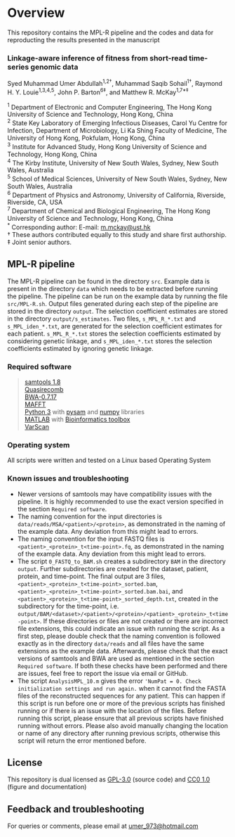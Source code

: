 # Overview

This repository contains the MPL-R pipeline and the codes and data for reproducting the results presented in the manuscript

### Linkage-aware inference of fitness from short-read time-series genomic data  
Syed Muhammad Umer Abdullah<sup>1,2†</sup>, Muhammad Saqib Sohail<sup>1†</sup>, Raymond H. Y. Louie<sup>1,3,4,5</sup>, John P. Barton<sup>6‡</sup>, and Matthew R. McKay<sup>1,7\*‡</sup>

<sup>1</sup> Department of Electronic and Computer Engineering, The Hong Kong University of Science and Technology, Hong Kong, China  
<sup>2</sup> State Key Laboratory of Emerging Infectious Diseases, Carol Yu Centre for Infection, Department of Microbiology, Li Ka Shing Faculty of Medicine, The University of Hong Kong, Pokfulam, Hong Kong, China  
<sup>3</sup> Institute for Advanced Study, Hong Kong University of Science and Technology, Hong Kong, China  
<sup>4</sup> The Kirby Institute, University of New South Wales, Sydney, New South Wales, Australia  
<sup>5</sup> School of Medical Sciences, University of New South Wales, Sydney, New South Wales, Australia  
<sup>6</sup> Department of Physics and Astronomy, University of California, Riverside, Riverside, CA, USA  
<sup>7</sup> Department of Chemical and Biological Engineering, The Hong Kong University of Science and Technology, Hong Kong, China  
<sup>*</sup> Corresponding author: E-mail: [m.mckay@ust.hk](mailto:m.mckay@ust.hk)  
† These authors contributed equally to this study and share first authorship.  
‡ Joint senior authors.

## MPL-R pipeline

The MPL-R pipeline can be found in the directory `src`. Example data is present in the directory `data` which needs to be extracted before running the pipeline. The pipeline can be run on the example data by running the file `src/MPL-R.sh`. Output files generated during each step of the pipeline are stored in the directory `output`. The selection coefficient estimates are stored in the directory `output/s_estimates`. Two files, `s_MPL_R_*.txt` and `s_MPL_iden_*.txt`, are generated for the selection coefficient estimates for each patient. `s_MPL_R_*.txt` stores the selection coefficients estimated by considering genetic linkage, and `s_MPL_iden_*.txt` stores the selection coefficients estimated by ignoring genetic linkage.

### Required software

> [samtools 1.8](https://github.com/samtools/samtools/releases/tag/1.8)  
> [Quasirecomb](https://github.com/cbg-ethz/QuasiRecomb)  
> [BWA-0.7.17](https://github.com/lh3/bwa/releases/tag/v0.7.17)  
> [MAFFT](https://mafft.cbrc.jp/alignment/software/)  
> [Python 3](https://www.python.org/downloads/) with [pysam](https://pypi.org/project/pysam/) and [numpy](https://pypi.org/project/numpy/) libraries  
> [MATLAB](https://www.mathworks.com/products/get-matlab.html) with [Bioinformatics toolbox](https://www.mathworks.com/products/bioinfo.html)  
> [VarScan](https://sourceforge.net/projects/varscan/files/VarScan.v2.3.9.jar/download)  

### Operating system
All scripts were written and tested on a Linux based Operating System

### Known issues and troubleshooting
- Newer versions of samtools may have compatibility issues with the pipeline. It is highly recommended to use the exact version specified in the section `Required software`.
- The naming convention for the input directories is `data/reads/MSA/<patient>/<protein>`, as demonstrated in the naming of the example data. Any deviation from this might lead to errors.
- The naming convention for the input FASTQ files is `<patient>_<protein>_t<time-point>.fq`, as demonstrated in the naming of the example data.  Any deviation from this might lead to errors.
- The script `0_FASTQ_to_BAM.sh` creates a subdirectory `BAM` in the directory `output`. Further subdirectories are created for the dataset, patient, protein, and time-point. The final output are 3 files, `<patient>_<protein>_t<time-point>_sorted.bam`, `<patient>_<protein>_t<time-point>_sorted.bam.bai`, and `<patient>_<protein>_t<time-point>_sorted_depth.txt`, created in the subdirectory for the time-point, i.e. `output/BAM/<dataset>/<patient>/<protein>/<patient>_<protein>_t<time-point>`. If these directories or files are not created or there are incorrect file extensions, this could indicate an issue with running the script. As a first step, please double check that the naming convention is followed exactly as in the directory `data/reads` and all files have the same extensions as the example data. Afterwards, please check that the exact versions of samtools and BWA are used as mentioned in the section `Required software`. If both these checks have been performed and there are issues, feel free to report the issue via email or GitHub.
- The script `AnalysisMPL_10.m` gives the error `'NumPat = 0. Check initialization settings and run again.` when it cannot find the FASTA files of the reconstructed sequences for any patient. This can happen if this script is run before one or more of the previous scripts has finished running or if there is an issue with the location of the files. Before running this script, please ensure that all previous scripts have finished running without errors. Please also avoid manually changing the location or name of any directory after running previous scripts, otherwise this script will return the error mentioned before.

## License
This repository is dual licensed as [GPL-3.0](https://github.com/SMUAbdullah/paper-MPL-short-reads/blob/master/LICENSE-GPL) (source code) and [CC0 1.0](https://github.com/SMUAbdullah/paper-MPL-short-reads/blob/master/LICENSE-CC0) (figure and documentation)

## Feedback and troubleshooting

For queries or comments, please email at [umer_973@hotmail.com](mailto:umer_973@hotmail.com)
